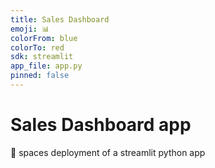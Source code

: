 ```yaml
---
title: Sales Dashboard
emoji: 📊
colorFrom: blue
colorTo: red
sdk: streamlit
app_file: app.py
pinned: false
---
```


# Sales Dashboard app
🤗 spaces deployment of a streamlit python app
